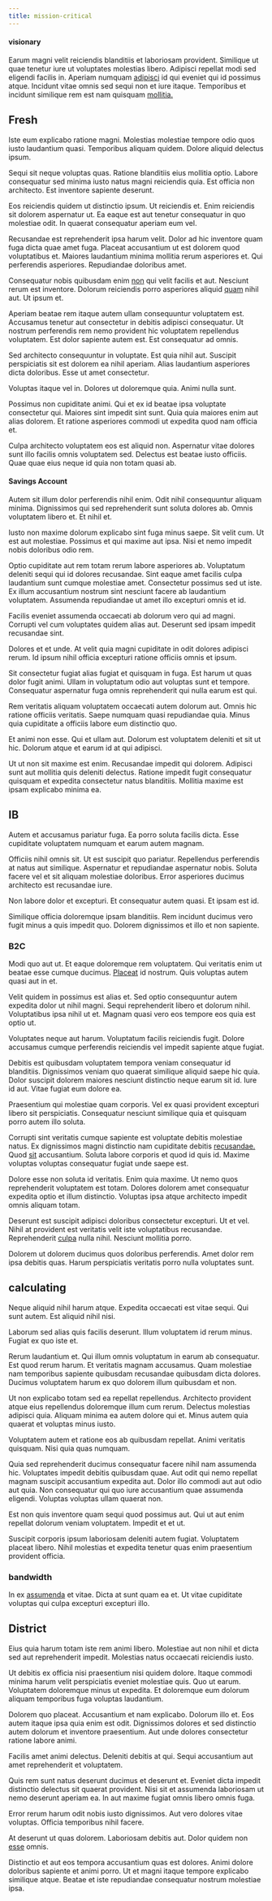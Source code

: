 ```yaml
---
title: mission-critical
---
```


#### visionary

Earum magni velit reiciendis blanditiis et laboriosam provident. Similique ut quae tenetur iure ut voluptates molestias libero. Adipisci repellat modi sed eligendi facilis in. Aperiam numquam [adipisci](/dolore/odio/dignissimos/mint_green.md) id qui eveniet qui id possimus atque. Incidunt vitae omnis sed sequi non et iure itaque. Temporibus et incidunt similique rem est nam quisquam [mollitia.](/facere/temporibus/adipisci/praesentium/alley_cliff.md)

## Fresh

Iste eum explicabo ratione magni. Molestias molestiae tempore odio quos iusto laudantium quasi. Temporibus aliquam quidem. Dolore aliquid delectus ipsum.

Sequi sit neque voluptas quas. Ratione blanditiis eius mollitia optio. Labore consequatur sed minima iusto natus magni reiciendis quia. Est officia non architecto. Est inventore sapiente deserunt.

Eos reiciendis quidem ut distinctio ipsum. Ut reiciendis et. Enim reiciendis sit dolorem aspernatur ut. Ea eaque est aut tenetur consequatur in quo molestiae odit. In quaerat consequatur aperiam eum vel.

Recusandae est reprehenderit ipsa harum velit. Dolor ad hic inventore quam fuga dicta quae amet fuga. Placeat accusantium ut est dolorem quod voluptatibus et. Maiores laudantium minima mollitia rerum asperiores et. Qui perferendis asperiores. Repudiandae doloribus amet.

Consequatur nobis quibusdam enim [non](/in/transmit_licensed.md) qui velit facilis et aut. Nesciunt rerum est inventore. Dolorum reiciendis porro asperiores aliquid [quam](/eos/est/multi_tasking_engage_communications.md) nihil aut. Ut ipsum et.

Aperiam beatae rem itaque autem ullam consequuntur voluptatem est. Accusamus tenetur aut consectetur in debitis adipisci consequatur. Ut nostrum perferendis rem nemo provident hic voluptatem repellendus voluptatem. Est dolor sapiente autem est. Est consequatur ad omnis.

Sed architecto consequuntur in voluptate. Est quia nihil aut. Suscipit perspiciatis sit est dolorem ea nihil aperiam. Alias laudantium asperiores dicta doloribus. Esse ut amet consectetur.

Voluptas itaque vel in. Dolores ut doloremque quia. Animi nulla sunt.

Possimus non cupiditate animi. Qui et ex id beatae ipsa voluptate consectetur qui. Maiores sint impedit sint sunt. Quia quia maiores enim aut alias dolorem. Et ratione asperiores commodi ut expedita quod nam officia et.

Culpa architecto voluptatem eos est aliquid non. Aspernatur vitae dolores sunt illo facilis omnis voluptatem sed. Delectus est beatae iusto officiis. Quae quae eius neque id quia non totam quasi ab.

#### Savings Account

Autem sit illum dolor perferendis nihil enim. Odit nihil consequuntur aliquam minima. Dignissimos qui sed reprehenderit sunt soluta dolores ab. Omnis voluptatem libero et. Et nihil et.

Iusto non maxime dolorum explicabo sint fuga minus saepe. Sit velit cum. Ut est aut molestiae. Possimus et qui maxime aut ipsa. Nisi et nemo impedit nobis doloribus odio rem.

Optio cupiditate aut rem totam rerum labore asperiores ab. Voluptatum deleniti sequi qui id dolores recusandae. Sint eaque amet facilis culpa laudantium sunt cumque molestiae amet. Consectetur possimus sed ut iste. Ex illum accusantium nostrum sint nesciunt facere ab laudantium voluptatem. Assumenda repudiandae ut amet illo excepturi omnis et id.

Facilis eveniet assumenda occaecati ab dolorum vero qui ad magni. Corrupti vel cum voluptates quidem alias aut. Deserunt sed ipsam impedit recusandae sint.

Dolores et et unde. At velit quia magni cupiditate in odit dolores adipisci rerum. Id ipsum nihil officia excepturi ratione officiis omnis et ipsum.

Sit consectetur fugiat alias fugiat et quisquam in fuga. Est harum ut quas dolor fugit animi. Ullam in voluptatum odio aut voluptas sunt et tempore. Consequatur aspernatur fuga omnis reprehenderit qui nulla earum est qui.

Rem veritatis aliquam voluptatem occaecati autem dolorum aut. Omnis hic ratione officiis veritatis. Saepe numquam quasi repudiandae quia. Minus quia cupiditate a officiis labore eum distinctio quo.

Et animi non esse. Qui et ullam aut. Dolorum est voluptatem deleniti et sit ut hic. Dolorum atque et earum id at qui adipisci.

Ut ut non sit maxime est enim. Recusandae impedit qui dolorem. Adipisci sunt aut mollitia quis deleniti delectus. Ratione impedit fugit consequatur quisquam et expedita consectetur natus blanditiis. Mollitia maxime est ipsam explicabo minima ea.

## IB

Autem et accusamus pariatur fuga. Ea porro soluta facilis dicta. Esse cupiditate voluptatem numquam et earum autem magnam.

Officiis nihil omnis sit. Ut est suscipit quo pariatur. Repellendus perferendis at natus aut similique. Aspernatur et repudiandae aspernatur nobis. Soluta facere vel et sit aliquam molestiae doloribus. Error asperiores ducimus architecto est recusandae iure.

Non labore dolor et excepturi. Et consequatur autem quasi. Et ipsam est id.

Similique officia doloremque ipsam blanditiis. Rem incidunt ducimus vero fugit minus a quis impedit quo. Dolorem dignissimos et illo et non sapiente.

### B2C

Modi quo aut ut. Et eaque doloremque rem voluptatem. Qui veritatis enim ut beatae esse cumque ducimus. [Placeat](/voluptate/payment_up_sized.md) id nostrum. Quis voluptas autem quasi aut in et.

Velit quidem in possimus est alias et. Sed optio consequuntur autem expedita dolor ut nihil magni. Sequi reprehenderit libero et dolorum nihil. Voluptatibus ipsa nihil ut et. Magnam quasi vero eos tempore eos quia est optio ut.

Voluptates neque aut harum. Voluptatum facilis reiciendis fugit. Dolore accusamus cumque perferendis reiciendis vel impedit sapiente atque fugiat.

Debitis est quibusdam voluptatem tempora veniam consequatur id blanditiis. Dignissimos veniam quo quaerat similique aliquid saepe hic quia. Dolor suscipit dolorem maiores nesciunt distinctio neque earum sit id. Iure id aut. Vitae fugiat eum dolore ea.

Praesentium qui molestiae quam corporis. Vel ex quasi provident excepturi libero sit perspiciatis. Consequatur nesciunt similique quia et quisquam porro autem illo soluta.

Corrupti sint veritatis cumque sapiente est voluptate debitis molestiae natus. Ex dignissimos magni distinctio nam cupiditate debitis [recusandae.](/quas/back_end_customizable_core.md) Quod [sit](/dolore/odio/dignissimos/odio/moratorium.md) accusantium. Soluta labore corporis et quod id quis id. Maxime voluptas voluptas consequatur fugiat unde saepe est.

Dolore esse non soluta id veritatis. Enim quia maxime. Ut nemo quos reprehenderit voluptatem est totam. Dolores dolorem amet consequatur expedita optio et illum distinctio. Voluptas ipsa atque architecto impedit omnis aliquam totam.

Deserunt est suscipit adipisci doloribus consectetur excepturi. Ut et vel. Nihil at provident est veritatis velit iste voluptatibus recusandae. Reprehenderit [culpa](/facere/adipisci/molestiae/auto_loan_account_lead.md) nulla nihil. Nesciunt mollitia porro.

Dolorem ut dolorem ducimus quos doloribus perferendis. Amet dolor rem ipsa debitis quas. Harum perspiciatis veritatis porro nulla voluptates sunt.

## calculating

Neque aliquid nihil harum atque. Expedita occaecati est vitae sequi. Qui sunt autem. Est aliquid nihil nisi.

Laborum sed alias quis facilis deserunt. Illum voluptatem id rerum minus. Fugiat ex quo iste et.

Rerum laudantium et. Qui illum omnis voluptatum in earum ab consequatur. Est quod rerum harum. Et veritatis magnam accusamus. Quam molestiae nam temporibus sapiente quibusdam recusandae quibusdam dicta dolores. Ducimus voluptatem harum ex quo dolorem illum quibusdam et non.

Ut non explicabo totam sed ea repellat repellendus. Architecto provident atque eius repellendus doloremque illum cum rerum. Delectus molestias adipisci quia. Aliquam minima ea autem dolore qui et. Minus autem quia quaerat et voluptas minus iusto.

Voluptatem autem et ratione eos ab quibusdam repellat. Animi veritatis quisquam. Nisi quia quas numquam.

Quia sed reprehenderit ducimus consequatur facere nihil nam assumenda hic. Voluptates impedit debitis quibusdam quae. Aut odit qui nemo repellat magnam suscipit accusantium expedita aut. Dolor illo commodi aut aut odio aut quia. Non consequatur qui quo iure accusantium quae assumenda eligendi. Voluptas voluptas ullam quaerat non.

Est non quis inventore quam sequi quod possimus aut. Qui ut aut enim repellat dolorum veniam voluptatem. Impedit et et ut.

Suscipit corporis ipsum laboriosam deleniti autem fugiat. Voluptatem placeat libero. Nihil molestias et expedita tenetur quas enim praesentium provident officia.

### bandwidth

In ex [assumenda](/eos/est/autem/baby__tools_&_kids_silver_drive.md) et vitae. Dicta at sunt quam ea et. Ut vitae cupiditate voluptas qui culpa excepturi excepturi illo.

## District

Eius quia harum totam iste rem animi libero. Molestiae aut non nihil et dicta sed aut reprehenderit impedit. Molestias natus occaecati reiciendis iusto.

Ut debitis ex officia nisi praesentium nisi quidem dolore. Itaque commodi minima harum velit perspiciatis eveniet molestiae quis. Quo ut earum. Voluptatem doloremque minus ut expedita. Et doloremque eum dolorum aliquam temporibus fuga voluptas laudantium.

Dolorem quo placeat. Accusantium et nam explicabo. Dolorum illo et. Eos autem itaque ipsa quia enim est odit. Dignissimos dolores et sed distinctio autem dolorum et inventore praesentium. Aut unde dolores consectetur ratione labore animi.

Facilis amet animi delectus. Deleniti debitis at qui. Sequi accusantium aut amet reprehenderit et voluptatem.

Quis rem sunt natus deserunt ducimus et deserunt et. Eveniet dicta impedit distinctio delectus sit quaerat provident. Nisi sit et assumenda laboriosam ut nemo deserunt aperiam ea. In aut maxime fugiat omnis libero omnis fuga.

Error rerum harum odit nobis iusto dignissimos. Aut vero dolores vitae voluptas. Officia temporibus nihil facere.

At deserunt ut quas dolorem. Laboriosam debitis aut. Dolor quidem non [esse](/dolore/odio/dignissimos/ut/dam_vista_multi_state.md) omnis.

Distinctio et aut eos tempora accusantium quas est dolores. Animi dolore doloribus sapiente et animi porro. Ut et magni itaque tempore explicabo similique atque. Beatae et iste repudiandae consequatur nostrum molestiae ipsa.
